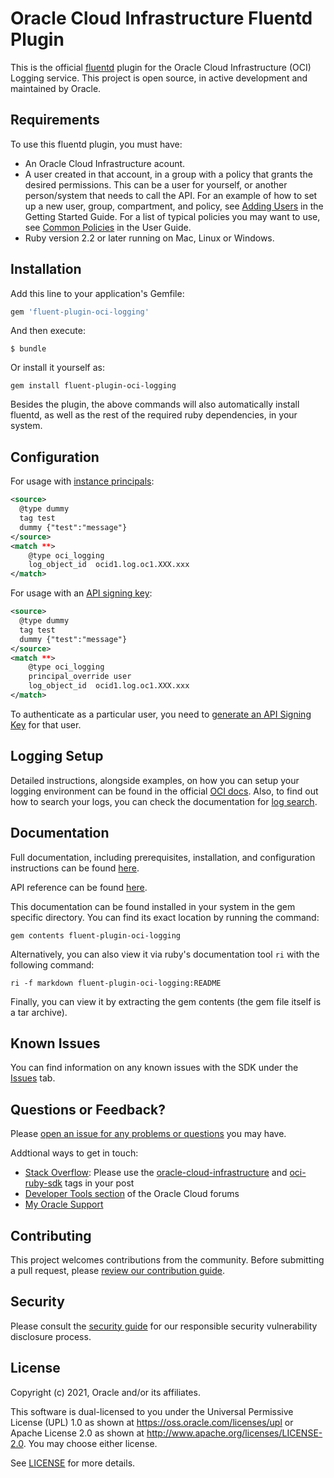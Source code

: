 # Oracle Cloud Infrastructure Fluentd Plugin

This is the official [fluentd](https://docs.fluentd.org/) plugin for the Oracle
Cloud Infrastructure (OCI) Logging service. This project is open source, in
active development and maintained by Oracle.

## Requirements
To use this fluentd plugin, you must have:

* An Oracle Cloud Infrastructure acount.
* A user created in that account, in a group with a policy that grants the
desired permissions. This can be a user for yourself, or another person/system
that needs to call the API. For an example of how to set up a new user, group,
compartment, and policy, see [Adding Users](https://docs.cloud.oracle.com/Content/GSG/Tasks/addingusers.htm)
in the Getting Started Guide. For a list of typical policies you may want to
use, see [Common Policies](https://docs.cloud.oracle.com/Content/Identity/Concepts/commonpolicies.htm)
in the User Guide.
* Ruby version 2.2 or later running on Mac, Linux or Windows.

## Installation

Add this line to your application's Gemfile:

```ruby
gem 'fluent-plugin-oci-logging'
```

And then execute:

```shell
$ bundle
```

Or install it yourself as:

```
gem install fluent-plugin-oci-logging
```

Besides the plugin, the above commands will also automatically install fluentd,
as well as the rest of the required ruby dependencies, in your system.

## Configuration

For usage with [instance principals](https://docs.oracle.com/en-us/iaas/Content/Identity/Tasks/callingservicesfrominstances.htm):

```xml
<source>
  @type dummy
  tag test
  dummy {"test":"message"}
</source>
<match **>
    @type oci_logging
    log_object_id  ocid1.log.oc1.XXX.xxx
</match>
```

For usage with an [API signing key]( https://docs.oracle.com/en-us/iaas/Content/API/Concepts/apisigningkey.htm):

```xml
<source>
  @type dummy
  tag test
  dummy {"test":"message"}
</source>
<match **>
    @type oci_logging
    principal_override user
    log_object_id  ocid1.log.oc1.XXX.xxx
</match>
```

To authenticate as a particular user, you need to [generate an API Signing Key](https://docs.cloud.oracle.com/en-us/iaas/Content/API/SDKDocs/cliconfigure.htm) for that user.

## Logging Setup

Detailed instructions, alongside examples, on how you can setup your logging
environment can be found in the official [OCI docs](https://docs.cloud.oracle.com/en-us/iaas/Content/Logging/Task/managinglogs.htm).
Also, to find out how to search your logs, you can check the documentation
for [log search](https://docs.cloud.oracle.com/en-us/iaas/Content/Logging/Concepts/searchinglogs.htm).

## Documentation

Full documentation, including prerequisites, installation, and configuration
instructions can be found [here](https://docs.cloud.oracle.com/en-us/iaas/Content/Logging/Concepts/loggingoverview.htm).

API reference can be found [here](https://docs.cloud.oracle.com/en-us/iaas/tools/ruby/latest/index.html).

This documentation can be found installed in your system in the gem specific directory. You can find its exact location by running the command:

```shell
gem contents fluent-plugin-oci-logging
```

Alternatively, you can also view it via ruby's documentation tool `ri` with the following command:

```shell
ri -f markdown fluent-plugin-oci-logging:README
```

Finally, you can view it by extracting the gem contents (the gem file itself is a tar archive).


## Known Issues

You can find information on any known issues with the SDK under the [Issues](https://github.com/oracle/fluent-plugin-oci-logging/issues) tab.

## Questions or Feedback?

Please [open an issue for any problems or questions](https://github.com/oracle/fluent-plugin-oci-logging/issues) you may have.

Addtional ways to get in touch:

* [Stack Overflow](https://stackoverflow.com/): Please use the [oracle-cloud-infrastructure](https://stackoverflow.com/questions/tagged/oracle-cloud-infrastructure) and [oci-ruby-sdk](https://stackoverflow.com/questions/tagged/oci-ruby-sdk) tags in your post
* [Developer Tools section](https://community.oracle.com/community/cloud_computing/bare-metal/content?filterID=contentstatus%5Bpublished%5D~category%5Bdeveloper-tools%5D&filterID=contentstatus%5Bpublished%5D~objecttype~objecttype%5Bthread%5D) of the Oracle Cloud forums
* [My Oracle Support](https://support.oracle.com)

## Contributing

This project welcomes contributions from the community. Before submitting a pull
request, please [review our contribution guide](./CONTRIBUTING.md).

## Security

Please consult the [security guide](./SECURITY.md) for our responsible security
vulnerability disclosure process.

## License

Copyright (c) 2021, Oracle and/or its affiliates.

This software is dual-licensed to you under the Universal Permissive License (UPL) 1.0 as shown at <https://oss.oracle.com/licenses/upl>
or Apache License 2.0 as shown at <http://www.apache.org/licenses/LICENSE-2.0>. You may choose either license.

See [LICENSE](./LICENSE.txt) for more details.
